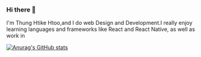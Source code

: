 ### Hi there 👋

I'm Thung Htike Htoo,and I do web Design and Development.I really enjoy learning languages and frameworks like React and React Native, as well as work in  

[![Anurag's GitHub stats](https://github-readme-stats.vercel.app/api?username=MgThung)](https://github.com/anuraghazra/github-readme-stats)
